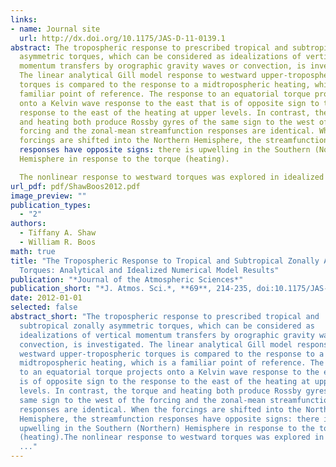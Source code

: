```yaml
---
links:
- name: Journal site
  url: http://dx.doi.org/10.1175/JAS-D-11-0139.1
abstract: The tropospheric response to prescribed tropical and subtropical zonally
  asymmetric torques, which can be considered as idealizations of vertical
  momentum transfers by orographic gravity waves or convection, is investigated.
  The linear analytical Gill model response to westward upper-tropospheric
  torques is compared to the response to a midtropospheric heating, which is a
  familiar point of reference. The response to an equatorial torque projects
  onto a Kelvin wave response to the east that is of opposite sign to the
  response to the east of the heating at upper levels. In contrast, the torque
  and heating both produce Rossby gyres of the same sign to the west of the
  forcing and the zonal-mean streamfunction responses are identical. When the
  forcings are shifted into the Northern Hemisphere, the streamfunction
  responses have opposite signs: there is upwelling in the Southern (Northern)
  Hemisphere in response to the torque (heating).

  The nonlinear response to westward torques was explored in idealized general circulation model experiments. In the absence of a large-scale meridional temperature gradient, the response to an equatorial torque was confined to the tropics and was qualitatively similar to the linear solutions. When the torque was moved into the subtropics, the vorticity budget response was similar to a downward control–type balance in the zonal mean. In the presence of a meridional temperature gradient, the response to an equatorial torque involved a poleward shift of the midlatitude tropospheric jet and Ferrel cell. The response in midlatitudes was associated with a poleward shift of the regions of horizontal eddy momentum flux convergence, which coincided with a shift in the upper-tropospheric critical line for baroclinic waves. The shift in the critical line was caused (in part) by the zonal wind response to the prescribed torque, suggesting a possible cause of the response in midlatitudes. Overall, this hierarchy of analytical and numerical results highlights robust aspects of the response to tropical and subtropical zonally asymmetric torques and represents the first step toward understanding the response in fully comprehensive general circulation models.
url_pdf: pdf/ShawBoos2012.pdf
image_preview: ""
publication_types:
  - "2"
authors:
  - Tiffany A. Shaw
  - William R. Boos
math: true
title: "The Tropospheric Response to Tropical and Subtropical Zonally Asymmetric
  Torques: Analytical and Idealized Numerical Model Results"
publication: "*Journal of the Atmospheric Sciences*"
publication_short: "*J. Atmos. Sci.*, **69**, 214-235, doi:10.1175/JAS-D-11-0139.1"
date: 2012-01-01
selected: false
abstract_short: "The tropospheric response to prescribed tropical and
  subtropical zonally asymmetric torques, which can be considered as
  idealizations of vertical momentum transfers by orographic gravity waves or
  convection, is investigated. The linear analytical Gill model response to
  westward upper-tropospheric torques is compared to the response to a
  midtropospheric heating, which is a familiar point of reference. The response
  to an equatorial torque projects onto a Kelvin wave response to the east that
  is of opposite sign to the response to the east of the heating at upper
  levels. In contrast, the torque and heating both produce Rossby gyres of the
  same sign to the west of the forcing and the zonal-mean streamfunction
  responses are identical. When the forcings are shifted into the Northern
  Hemisphere, the streamfunction responses have opposite signs: there is
  upwelling in the Southern (Northern) Hemisphere in response to the torque
  (heating).The nonlinear response to westward torques was explored in idealized
  ..."
---
```

